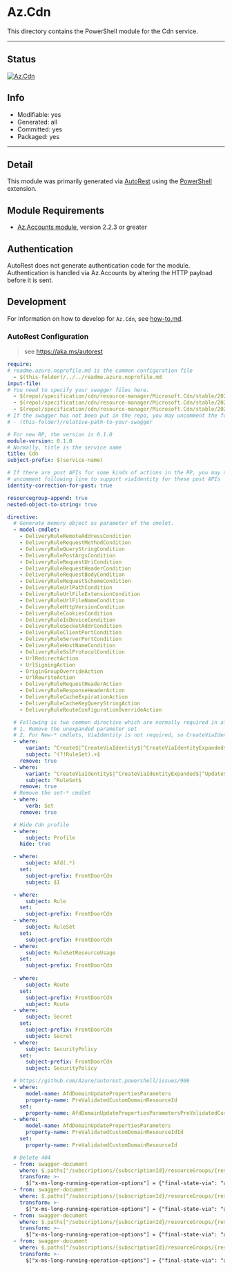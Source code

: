 <!-- region Generated -->
# Az.Cdn
This directory contains the PowerShell module for the Cdn service.

---
## Status
[![Az.Cdn](https://img.shields.io/powershellgallery/v/Az.Cdn.svg?style=flat-square&label=Az.Cdn "Az.Cdn")](https://www.powershellgallery.com/packages/Az.Cdn/)

## Info
- Modifiable: yes
- Generated: all
- Committed: yes
- Packaged: yes

---
## Detail
This module was primarily generated via [AutoRest](https://github.com/Azure/autorest) using the [PowerShell](https://github.com/Azure/autorest.powershell) extension.

## Module Requirements
- [Az.Accounts module](https://www.powershellgallery.com/packages/Az.Accounts/), version 2.2.3 or greater

## Authentication
AutoRest does not generate authentication code for the module. Authentication is handled via Az.Accounts by altering the HTTP payload before it is sent.

## Development
For information on how to develop for `Az.Cdn`, see [how-to.md](how-to.md).
<!-- endregion -->

### AutoRest Configuration
> see https://aka.ms/autorest

``` yaml
require:
# readme.azure.noprofile.md is the common configuration file
  - $(this-folder)/../../readme.azure.noprofile.md
input-file:
# You need to specify your swagger files here.
  - $(repo)/specification/cdn/resource-manager/Microsoft.Cdn/stable/2021-06-01/afdx.json
  - $(repo)/specification/cdn/resource-manager/Microsoft.Cdn/stable/2021-06-01/cdn.json
  - $(repo)/specification/cdn/resource-manager/Microsoft.Cdn/stable/2021-06-01/cdnwebapplicationfirewall.json
# If the swagger has not been put in the repo, you may uncomment the following line and refer to it locally
# - (this-folder)/relative-path-to-your-swagger 

# For new RP, the version is 0.1.0
module-version: 0.1.0
# Normally, title is the service name
title: Cdn
subject-prefix: $(service-name)

# If there are post APIs for some kinds of actions in the RP, you may need to 
# uncomment following line to support viaIdentity for these post APIs
identity-correction-for-post: true

resourcegroup-append: true
nested-object-to-string: true

directive:
  # Generate memory object as parameter of the cmelet.
  - model-cmdlet:
    - DeliveryRuleRemoteAddressCondition
    - DeliveryRuleRequestMethodCondition
    - DeliveryRuleQueryStringCondition
    - DeliveryRulePostArgsCondition
    - DeliveryRuleRequestUriCondition
    - DeliveryRuleRequestHeaderCondition
    - DeliveryRuleRequestBodyCondition
    - DeliveryRuleRequestSchemeCondition
    - DeliveryRuleUrlPathCondition
    - DeliveryRuleUrlFileExtensionCondition
    - DeliveryRuleUrlFileNameCondition
    - DeliveryRuleHttpVersionCondition
    - DeliveryRuleCookiesCondition
    - DeliveryRuleIsDeviceCondition
    - DeliveryRuleSocketAddrCondition
    - DeliveryRuleClientPortCondition
    - DeliveryRuleServerPortCondition
    - DeliveryRuleHostNameCondition
    - DeliveryRuleSslProtocolCondition
    - UrlRedirectAction
    - UrlSigningAction
    - OriginGroupOverrideAction
    - UrlRewriteAction
    - DeliveryRuleRequestHeaderAction
    - DeliveryRuleResponseHeaderAction
    - DeliveryRuleCacheExpirationAction
    - DeliveryRuleCacheKeyQueryStringAction
    - DeliveryRuleRouteConfigurationOverrideAction

  # Following is two common directive which are normally required in all the RPs
  # 1. Remove the unexpanded parameter set
  # 2. For New-* cmdlets, ViaIdentity is not required, so CreateViaIdentityExpanded is removed as well
  - where:
      variant: ^Create$|^CreateViaIdentity$|^CreateViaIdentityExpanded$|^Update$|^UpdateViaIdentity$
      subject: ^(?!RuleSet).+$
    remove: true
  - where:
      variant: ^CreateViaIdentity$|^CreateViaIdentityExpanded$|^Update$|^UpdateViaIdentity$
      subject: ^RuleSet$
    remove: true
  # Remove the set-* cmdlet
  - where:
      verb: Set
    remove: true

  # Hide Cdn profile
  - where:
      subject: Profile
    hide: true

  - where:
      subject: Afd(.*)
    set:
      subject-prefix: FrontDoorCdn
      subject: $1

  - where:
      subject: Rule
    set:
      subject-prefix: FrontDoorCdn  
  - where:
      subject: RuleSet
    set:
      subject-prefix: FrontDoorCdn
  - where:
      subject: RuleSetResourceUsage
    set:
      subject-prefix: FrontDoorCdn
    
  - where:
      subject: Route
    set:
      subject-prefix: FrontDoorCdn
      subject: Route
  - where:
      subject: Secret
    set:
      subject-prefix: FrontDoorCdn
      subject: Secret   
  - where:
      subject: SecurityPolicy
    set:
      subject-prefix: FrontDoorCdn
      subject: SecurityPolicy   

  # https://github.com/Azure/autorest.powershell/issues/906
  - where:
      model-name: AfdDomainUpdatePropertiesParameters
      property-name: PreValidatedCustomDomainResourceId
    set:
      property-name: AfdDomainUpdatePropertiesParametersPreValidatedCustomDomainResourceId
  - where:
      model-name: AfdDomainUpdatePropertiesParameters
      property-name: PreValidatedCustomDomainResourceIdId
    set:
      property-name: PreValidatedCustomDomainResourceId

  # Delete 404
  - from: swagger-document
    where: $.paths["/subscriptions/{subscriptionId}/resourceGroups/{resourceGroupName}/providers/Microsoft.Cdn/profiles/{profileName}"].delete
    transform: >-
      $["x-ms-long-running-operation-options"] = {"final-state-via": "azure-async-operation"}
  - from: swagger-document
    where: $.paths["/subscriptions/{subscriptionId}/resourceGroups/{resourceGroupName}/providers/Microsoft.Cdn/profiles/{profileName}/endpoints/{endpointName}/originGroups/{originGroupName}"].delete
    transform: >-
      $["x-ms-long-running-operation-options"] = {"final-state-via": "azure-async-operation"}
  - from: swagger-document
    where: $.paths["/subscriptions/{subscriptionId}/resourceGroups/{resourceGroupName}/providers/Microsoft.Cdn/profiles/{profileName}/endpoints/{endpointName}/origins/{originName}"].delete
    transform: >-
      $["x-ms-long-running-operation-options"] = {"final-state-via": "azure-async-operation"}
  - from: swagger-document
    where: $.paths["/subscriptions/{subscriptionId}/resourceGroups/{resourceGroupName}/providers/Microsoft.Cdn/profiles/{profileName}/endpoints/{endpointName}"].delete
    transform: >-
      $["x-ms-long-running-operation-options"] = {"final-state-via": "azure-async-operation"}
```
